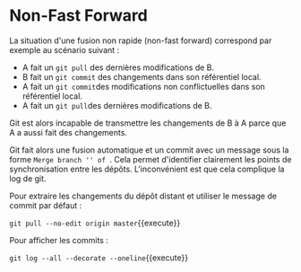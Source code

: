 # Non-Fast Forward

La situation d'une fusion non rapide (non-fast forward) correspond par exemple au scénario suivant :
- A fait un `git pull` des dernières modifications de B.
- B fait un `git commit` des changements dans son référentiel local.
- A fait un `git commit`des modifications non conflictuelles dans son référentiel local.
- A fait un `git pull`des dernières modifications de B.

Git est alors incapable de transmettre les changements de B à A parce que A a aussi fait des changements.

Git fait alors une fusion automatique et un commit avec un message sous la forme `Merge branch '' of `. Cela permet d'identifier clairement les points de synchronisation entre les dépôts. L'inconvénient est que cela complique la log de git.

Pour extraire les changements du dépôt distant et utiliser le message de commit par défaut :

`git pull --no-edit origin master`{{execute}}

Pour afficher les commits :

`git log --all --decorate --oneline`{{execute}}

